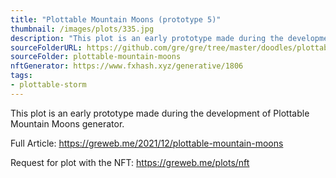 ```yaml
---
title: "Plottable Mountain Moons (prototype 5)"
thumbnail: /images/plots/335.jpg
description: "This plot is an early prototype made during the development of Plottable Mountain Moons generator."
sourceFolderURL: https://github.com/gre/gre/tree/master/doodles/plottable-mountain-moons
sourceFolder: plottable-mountain-moons
nftGenerator: https://www.fxhash.xyz/generative/1806
tags:
- plottable-storm
---
```


This plot is an early prototype made during the development of Plottable Mountain Moons generator.

Full Article: https://greweb.me/2021/12/plottable-mountain-moons

Request for plot with the NFT: https://greweb.me/plots/nft
